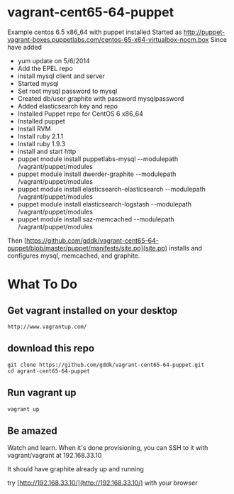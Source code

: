 vagrant-cent65-64-puppet
========================

Example centos 6.5 x86_64 with puppet installed
Started as http://puppet-vagrant-boxes.puppetlabs.com/centos-65-x64-virtualbox-nocm.box
Since have added
+ yum update on 5/6/2014
+ Add the EPEL repo
+ install mysql client and server
+ Started mysql
+ Set root mysql password to mysql
+ Created db/user graphite with password mysqlpassword
+ Added elasticsearch key and repo
+ Installed Puppet repo for CentOS 6 x86_64
+ Installed puppet
+ Install RVM
+ Install ruby 2.1.1
+ Install ruby 1.9.3
+ install and start http
+ puppet module install puppetlabs-mysql --modulepath /vagrant/puppet/modules
+ puppet module install dwerder-graphite --modulepath /vagrant/puppet/modules
+ puppet module install elasticsearch-elasticsearch --modulepath /vagrant/puppet/modules
+ puppet module install elasticsearch-logstash --modulepath /vagrant/puppet/modules
+ puppet module install saz-memcached --modulepath /vagrant/puppet/modules

Then [https://github.com/gddk/vagrant-cent65-64-puppet/blob/master/puppet/manifests/site.pp](site.pp) installs and configures mysql, memcached, and graphite.


# What To Do

## Get vagrant installed on your desktop
```
http://www.vagrantup.com/
```

## download this repo
```
git clone https://github.com/gddk/vagrant-cent65-64-puppet.git
cd agrant-cent65-64-puppet
```

## Run vagrant up
```
vagrant up
```

## Be amazed
Watch and learn.  When it's done provisioning, you can SSH to it with vagrant/vagrant at 192.168.33.10

It should have graphite already up and running

try [http://192.168.33.10/](http://192.168.33.10/) with your browser

